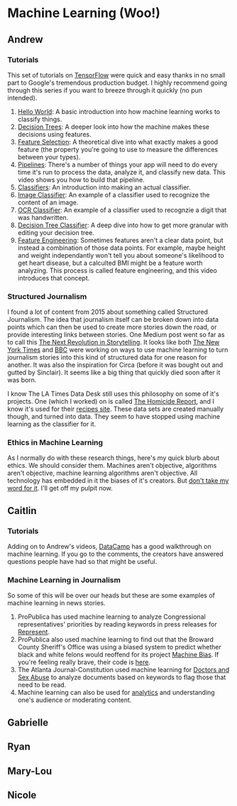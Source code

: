 # Machine Learning (Woo!)

## Andrew

### Tutorials
This set of tutorials on [TensorFlow](https://www.tensorflow.org/) were quick and easy thanks in no small part to Google's tremendous production budget. I highly recommend going through this series if you want to breeze through it quickly (no pun intended).
1. [Hello World](https://www.youtube.com/watch?v=cKxRvEZd3Mw&list=PLOU2XLYxmsIIuiBfYad6rFYQU_jL2ryal): A basic introduction into how machine learning works to classify things.
2. [Decision Trees](https://www.youtube.com/watch?v=tNa99PG8hR8&list=PLOU2XLYxmsIIuiBfYad6rFYQU_jL2ryal&index=2): A deeper look into how the machine makes these decisions using features.
3. [Feature Selection](https://www.youtube.com/watch?v=N9fDIAflCMY&list=PLOU2XLYxmsIIuiBfYad6rFYQU_jL2ryal&index=3): A theoretical dive into what exactly makes a good feature (the property you're going to use to measure the differences between your types).
4. [Pipelines](https://www.youtube.com/watch?v=tNa99PG8hR8&list=PLOU2XLYxmsIIuiBfYad6rFYQU_jL2ryal&index=4): There's a number of things your app will need to do every time it's run to process the data, analyze it, and classify new data. This video shows you how to build that pipeline.
5. [Classifiers](https://www.youtube.com/watch?v=tNa99PG8hR8&list=PLOU2XLYxmsIIuiBfYad6rFYQU_jL2ryal&index=5): An introduction into making an actual classifier.
6. [Image Classifier](https://www.youtube.com/watch?v=tNa99PG8hR8&list=PLOU2XLYxmsIIuiBfYad6rFYQU_jL2ryal&index=6): An example of a classifier used to recognize the content of an image.
7. [OCR Classifier](https://www.youtube.com/watch?v=tNa99PG8hR8&list=PLOU2XLYxmsIIuiBfYad6rFYQU_jL2ryal&index=7): An example of a classifier used to recognzie a digit that was handwritten.
8. [Decision Tree Classifier](https://www.youtube.com/watch?v=tNa99PG8hR8&list=PLOU2XLYxmsIIuiBfYad6rFYQU_jL2ryal&index=8): A deep dive into how to get more granular with editing your decision tree.
9. [Feature Engineering](https://www.youtube.com/watch?v=tNa99PG8hR8&list=PLOU2XLYxmsIIuiBfYad6rFYQU_jL2ryal&index=9): Sometimes features aren't a clear data point, but instead a combination of those data points. For example, maybe height and weight independantly won't tell you about someone's likelihood to get heart disease, but a calculted BMI might be a feature worth analyzing. This process is called feature engineering, and this video introduces that concept.

### Structured Journalism
I found a lot of content from 2015 about something called Structured Journalism. The idea that journalism itself can be broken down into data points which can then be used to create more stories down the road, or provide interesting links between stories. One Medium post went so far as to call this [The Next Revolution in Storytelling](https://medium.com/interactive-journalism/structured-journalism-the-next-revolution-in-storytelling-91557c48c121). It looks like both [The New York Times](http://nytlabs.com/projects/editor.html) and [BBC](http://bbcnewslabs.co.uk/2015/07/07/a-manifesto-for-structured-journalism/) were working on ways to use machine learning to turn journalism stories into this kind of structured data for one reason for another. It was also the inspiration for Circa (before it was bought out and gutted by Sinclair). It seems like a big thing that quickly died soon after it was born.

I know The LA Times Data Desk still uses this philosophy on some of it's projects. One (which I worked) on is called [The Homicide Report](http://homicide.latimes.com/), and I know it's used for their [recipes site](http://recipes.latimes.com/). These data sets are created manually though, and turned into data. They seem to have stopped using machine learning as the classifier for it.

### Ethics in Machine Learning
As I normally do with these research things, here's my quick blurb about ethics. We should consider them. Machines aren't objective, algorithms aren't objective, machine learning algorithms aren't objective. All technology has embedded in it the biases of it's creators. But [don't take my word for it](http://www.niemanlab.org/2018/03/how-digital-leaders-from-the-bbc-and-al-jazeera-are-planning-for-the-ethics-of-ai/). I'll get off my pulpit now.

## Caitlin
### Tutorials
Adding on to Andrew's videos, [DataCamp](https://www.datacamp.com/community/tutorials/machine-learning-python) has a good walkthrough on machine learning. If you go to the comments, the creators have answered questions people have had so that might be useful.
### Machine Learning in Journalism
So some of this will be over our heads but these are some examples of machine learning in news stories.
1. ProPublica has used machine learning to analyze Congressional representatives' priorities by reading keywords in press releases for [Represent](https://www.propublica.org/nerds/teaching-a-machine-what-congress-cares-about).
2. ProPublica also used machine learning to find out that the Broward County Sheriff's Office was using a biased system to predict whether black and white felons would reoffend for its project [Machine Bias](https://www.propublica.org/article/machine-bias-risk-assessments-in-criminal-sentencing). If you're feeling really brave, their code is [here](https://github.com/propublica/compas-analysis). 
3. The Atlanta Journal-Constitution used machine learning for [Doctors and Sex Abuse](http://doctors.ajc.com/about_this_investigation/) to analyze documents based on keywords to flag those that need to be read. 
4. Machine learning can also be used for [analytics](https://blog.google/topics/journalism-news/how-publishers-can-take-advantage-machine-learning/) and understanding one's audience or moderating content.  
## Gabrielle

## Ryan

## Mary-Lou

## Nicole
